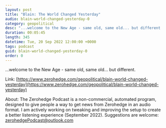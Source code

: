 ```yaml
---
layout: post
title: "Blain: The World Changed Yesterday"
audio: blain-world-changed-yesterday-0
category: geopolitical
desc: "...welcome to the New Age - same old, same old... but different."
duration: 00:05:45
length: 345
datetime: Tue, 20 Sep 2022 12:00:00 +0000
tags: podcast
guid: blain-world-changed-yesterday-0
order: 0
---
```

...welcome to the New Age - same old, same old... but different.

Link: [https://www.zerohedge.com/geopolitical/blain-world-changed-yesterday](https://www.zerohedge.com/geopolitical/blain-world-changed-yesterday)

About: The Zerohedge Podcast is a non-commercial, automated program, designed to give people a way to get news from Zerohedge in an audio format.  I am actively working on tweaking and improving the setup to create a better listening experience (September 2022).  Suggestions are welcome: [zerohedgePodcast@outlook.com](mailto:zerohedgePodcast@outlook.com)